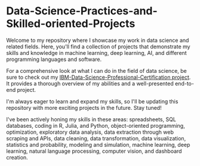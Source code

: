 # Data-Science-Practices-and-Skilled-oriented-Projects

Welcome to my repository where I showcase my work in data science and related fields. Here, you'll find a collection of projects that demonstrate my skills and knowledge in machine learning, deep learning, AI, and different programming languages and software.

For a comprehensive look at what I can do in the field of data science, be sure to check out my [IBM-Data-Science-Professional-Certification project]([https://github.com/Feem-NS/IBM-Data-Science-Professional-Certification](https://github.com/Feem-NS/IBM-Data-Science-Professional-Certification/tree/main/IBM-Module-10%20Applied-Data-Science-Capstone%20(Project))). It provides a thorough overview of my abilities and a well-presented end-to-end project.

I'm always eager to learn and expand my skills, so I'll be updating this repository with more exciting projects in the future. Stay tuned!

I've been actively honing my skills in these areas: spreadsheets, SQL databases, coding in R, Julia, and Python, object-oriented programming, optimization, exploratory data analysis, data extraction through web scraping and APIs, data cleaning, data transformation, data visualization, statistics and probability, modeling and simulation, machine learning, deep learning, natural language processing, computer vision, and dashboard creation.

